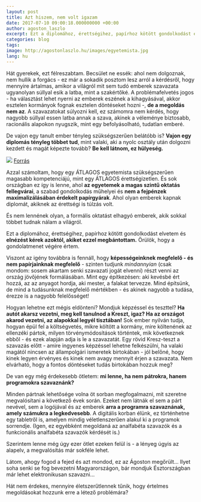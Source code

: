 ```yaml
---
layout: post
title: Azt hiszem, nem volt igazam
date: 2017-07-10 09:00:18.000000000 +00:00
author: agoston_laszlo
excerpt: Ezt a diplomához, érettségihez, papírhoz kötött gondolkodást elvetem és elnézést kérek azoktól, akiket ezzel megbántottam. Örülök, hogy a gondolatmenet végére értem.
categories: blog
tags: 
image: http://agostonlaszlo.hu/images/egyetemista.jpg
lang: hu
---
```

Hát gyerekek, ezt félreszabtam. Becsület ne essék: ahol nem dolgoznak, nem hullik a forgács - ez már a sokadik posztom lesz arról a kérdésről, hogy mennyire ártalmas, amikor a világról mit sem tudó emberek szavazata ugyanolyan súllyal esik a latba, mint a szakértőké. A problémafelvetés jogos - ha választást lehet nyerni az emberek eszének a kihagyásával, akkor esztelen kormányok fognak esztelen döntéseket hozni -, **de a megoldás nem az**. A szavazatokat súlyozni kell, ez számomra nem kérdés, hogy nagyobb súllyal essen latba annak a szava, akinek a véleménye biztosabb, racionális alapokon nyugszik, mint egy befolyásolható, tudatlan emberé.

De vajon egy tanult ember tényleg szükségszerűen belátóbb is? **Vajon egy diplomás tényleg többet tud**, mint valaki, aki a nyolc osztály után dolgozni kezdett és magát képezte tovább? **Be kell látnom, ez hülyeség.**

![](http://agostonlaszlo.hu/images/egyetemista.jpg)
[Forrás](https://www.facebook.com/tunyaeskukker/photos/a.829725110412466.1073741828.827589410626036/1568117113239925/?type=3&theater)

Azzal számoltam, hogy egy ÁTLAGOS egyetemista szükségszerűen magasabb kompetenciájú, mint egy ÁTLAGOS érettségizetlen. És sok országban ez így is lenne, ahol **az egyetemek a magas szintű oktatás fellegvárai**, a szabad gondolkodás műhelyei és **nem a fejpénzek maximalizálásában érdekelt papírgyárak**. Ahol olyan emberek kapnak diplomát, akiknek az érettségi is túlzás volt. 

És nem lennének olyan, a formális oktatást elhagyó emberek, akik sokkal többet tudnak nálam a világról. 

Ezt a diplomához, érettségihez, papírhoz kötött gondolkodást elvetem és **elnézést kérek azoktól, akiket ezzel megbántottam.** Örülök, hogy a gondolatmenet végére értem.

Viszont az igény továbbra is fennáll, hogy **képességeinknek megfelelő - és nem papírjainknak megfelelő** - szinten tudjunk *mindannyian* (csak mondom: sosem akartam senki szavazati jogát elvenni) részt venni az ország jövőjének formálásában. Mint egy építkezésen: aki kevésbé ért hozzá, az az anyagot hordja, aki mester, a falakat tervezze. Mind építsünk, de mind a tudásunknak megfelelő mértékben - és akinek nagyobb a tudása, érezze is a nagyobb felelősséget!

Hogyan lehetne ezt mégis eldönteni? Mondjuk képzéssel és teszttel? **Ha autót akarsz vezetni, meg kell tanulnod a Kreszt, igaz? Ha az országot akarod vezetni, az alapokkal legyél tisztában!** Sok ember nyilván tudja, hogyan épül fel a költségvetés, mikre költött a kormány, mire költenének az ellenzéki pártok, milyen törvénymódosítások történtek, mik következnek ebből - és ezek alapján adja is le a szavazatát. Egy rövid Kresz-teszt a szavazás előtt - amire ingyenes képzéssel lehetne felkészülni, ha valaki magától nincsen az állampolgári ismeretek birtokában - jól belőné, hogy kinek legyen érvényes és kinek nem avagy mennyit érjen a szavazata. Nem elvárható, hogy a fontos döntéseket tudás birtokában hozzuk meg?

De van egy még érdekesebb ötletem: **mi lenne, ha nem pátrokra, hanem programokra szavaznánk?**

Minden pártnak lehetősége volna öt sorban megfogalmazni, mit szeretne megvalósítani a következő évek során. Ezeket nem látnák el sem a párt nevével, sem a logójával és az emberek **arra a programra szavaznának, amely számukra a legkedvesebb**. A digitális korban élünk, ez történhetne egy tabletről is, amelyen mindig véletlenszerűen alakul ki a programok sorrendje. (Igen, ez egyébként megoldaná az analfabéta szavazók és a funkcionális analfabéta szavazók kérdését is.)

Szerintem lenne még úgy ezer ötlet ezeken felül is - a lényeg úgyis az alapelv, a megvalósítás már sokféle lehet.

Látom, ahogy fogod a fejed és azt mondod, ez az Ágoston megőrült... Ilyet soha senki se fog bevezetni Magyarországon, bár mondjuk Észtországban már lehet elektronikusan szavazni... 

Hát nem érdekes, mennyire életszerűtlennek tűnik, hogy értelmes megoldásokat hozzunk erre a létező problémára?
